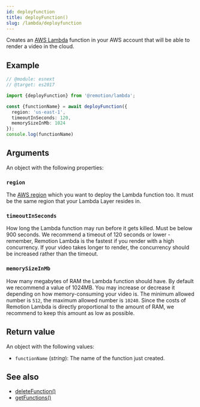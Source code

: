 ```yaml
---
id: deployfunction
title: deployFunction()
slug: /lambda/deployfunction
---
```


Creates an [AWS Lambda](https://aws.amazon.com/lambda/) function in your AWS account that will be able to render a video in the cloud.

## Example

```ts twoslash
// @module: esnext
// @target: es2017

import {deployFunction} from '@remotion/lambda';

const {functionName} = await deployFunction({
  region: 'us-east-1',
  timeoutInSeconds: 120,
  memorySizeInMb: 1024
});
console.log(functionName)
```

## Arguments

An object with the following properties:

### `region`

The [AWS region](/docs/lambda/region-selection) which you want to deploy the Lambda function too. It must be the same region that your Lambda Layer resides in.

### `timeoutInSeconds`

How long the Lambda function may run before it gets killed. Must be below 900 seconds.
We recommend a timeout of 120 seconds or lower - remember, Remotion Lambda is the fastest if you render with a high concurrency. If your video takes longer to render, the concurrency should be increased rather than the timeout.

### `memorySizeInMb`

How many megabytes of RAM the Lambda function should have. By default we recommend a value of 1024MB. You may increase or decrease it depending on how memory-consuming your video is. The minimum allowed number is `512`, the maximum allowed number is `10240`. Since the costs of Remotion Lambda is directly proportional to the amount of RAM, we recommend to keep this amount as low as possible.

## Return value

An object with the following values:

- `functionName` (_string_): The name of the function just created.

## See also

- [deleteFunction()](/docs/lambda/deletefunction)
- [getFunctions()](/docs/lambda/getfunctions)

